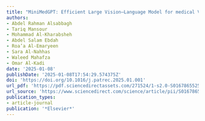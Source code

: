 ```yaml
---
title: "MiniMedGPT: Efficient Large Vision–Language Model for medical Visual Question Answering"
authors:
- Abdel Rahman Alsabbagh
- Tariq Mansour
- Mohammad Al-Kharabsheh
- Abdel Salam Ebdah
- Roa’a Al-Emaryeen
- Sara Al-Nahhas
- Waleed Mahafza
- Omar Al-Kadi
date: '2025-01-08'
publishDate: '2025-01-08T17:54:29.574375Z'
doi: 'https://doi.org/10.1016/j.patrec.2025.01.001'
url_pdf: 'https://pdf.sciencedirectassets.com/271524/1-s2.0-S0167865525X00027/1-s2.0-S0167865525000017/main.pdf'
url_source: 'https://www.sciencedirect.com/science/article/pii/S0167865525000017'
publication_types:
- article-journal
publication: '*Elsevier*'
---
```

